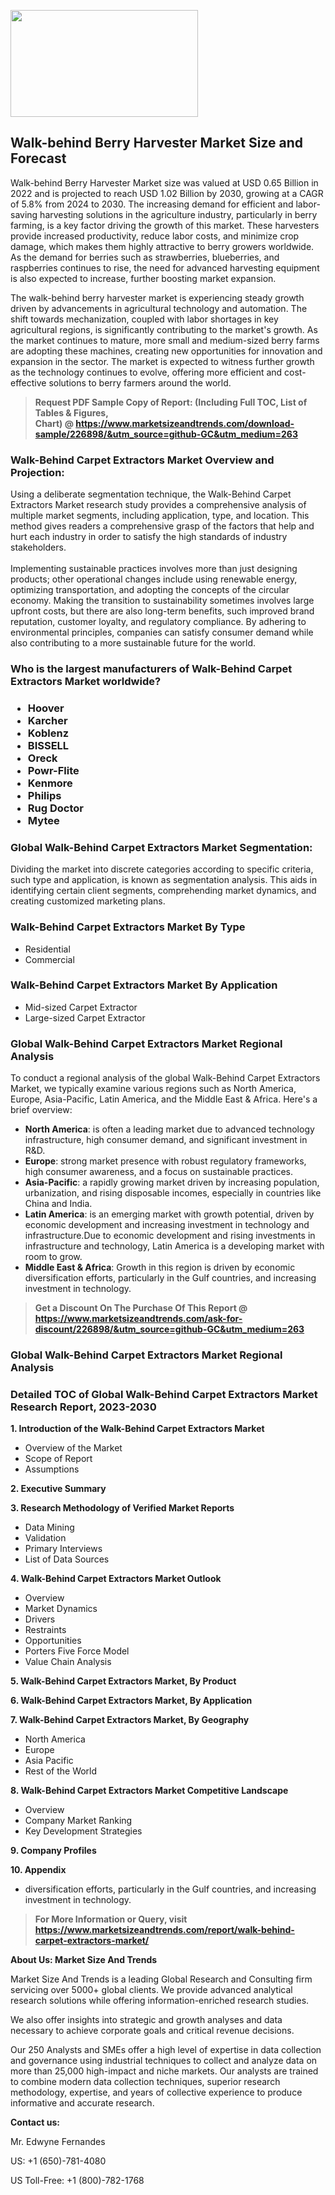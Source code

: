 <p><img class="alignnone size-medium wp-image-20088" src="https://ffe5etoiles.com/wp-content/uploads/2024/12/MST1-300x171.png" alt="" width="300" height="171" /></p><h2>Walk-behind Berry Harvester Market Size and Forecast</h2><p>Walk-behind Berry Harvester Market size was valued at USD 0.65 Billion in 2022 and is projected to reach USD 1.02 Billion by 2030, growing at a CAGR of 5.8% from 2024 to 2030. The increasing demand for efficient and labor-saving harvesting solutions in the agriculture industry, particularly in berry farming, is a key factor driving the growth of this market. These harvesters provide increased productivity, reduce labor costs, and minimize crop damage, which makes them highly attractive to berry growers worldwide. As the demand for berries such as strawberries, blueberries, and raspberries continues to rise, the need for advanced harvesting equipment is also expected to increase, further boosting market expansion.</p><p>The walk-behind berry harvester market is experiencing steady growth driven by advancements in agricultural technology and automation. The shift towards mechanization, coupled with labor shortages in key agricultural regions, is significantly contributing to the market's growth. As the market continues to mature, more small and medium-sized berry farms are adopting these machines, creating new opportunities for innovation and expansion in the sector. The market is expected to witness further growth as the technology continues to evolve, offering more efficient and cost-effective solutions to berry farmers around the world.</p></p><blockquote id="" class=""><strong>Request PDF Sample Copy of Report: (Including Full TOC, List of Tables &amp; Figures, Chart)&nbsp;@&nbsp;<strong><a href="https://www.marketsizeandtrends.com/download-sample/226898/&utm_source=github-GC&utm_medium=263" target="_blank">https://www.marketsizeandtrends.com/download-sample/226898/&utm_source=github-GC&utm_medium=263</a></strong></strong></blockquote><h3 id="" class="">Walk-Behind Carpet Extractors Market&nbsp;Overview and Projection:</h3><p id="" class="">Using a deliberate segmentation technique, the Walk-Behind Carpet Extractors Market research study provides a comprehensive analysis of multiple market segments, including application, type, and location. This method gives readers a comprehensive grasp of the factors that help and hurt each industry in order to satisfy the high standards of industry stakeholders. <br /> <br />Implementing sustainable practices involves more than just designing products; other operational changes include using renewable energy, optimizing transportation, and adopting the concepts of the circular economy. Making the transition to sustainability sometimes involves large upfront costs, but there are also long-term benefits, such improved brand reputation, customer loyalty, and regulatory compliance. By adhering to environmental principles, companies can satisfy consumer demand while also contributing to a more sustainable future for the world.</p><h3 id="" class="">Who is the largest manufacturers of&nbsp;Walk-Behind Carpet Extractors Market worldwide?</h3><h3 class=""><p><ul><li>Hoover </li><li> Karcher </li><li> Koblenz </li><li> BISSELL </li><li> Oreck </li><li> Powr-Flite </li><li> Kenmore </li><li> Philips </li><li> Rug Doctor </li><li> Mytee</li></ul></p></h3><h3 id="" class="">Global&nbsp;Walk-Behind Carpet Extractors Market Segmentation:</h3><p id="" class="">Dividing the market into discrete categories according to specific criteria, such type and application, is known as segmentation analysis. This aids in identifying certain client segments, comprehending market dynamics, and creating customized marketing plans.</p><h3 id="" class="">Walk-Behind Carpet Extractors Market&nbsp;By Type</h3><p><p><ul><li>Residential</li><li> Commercial</p></li></ul></p></p><h3 id="" class="">Walk-Behind Carpet Extractors Market&nbsp;By Application</h3><p class=""><p><ul><li>Mid-sized Carpet Extractor</li><li> Large-sized Carpet Extractor</li></ul></p></p><h3 id="" class="">Global Walk-Behind Carpet Extractors Market Regional Analysis</h3><p id="" class="">To conduct a regional analysis of the global Walk-Behind Carpet Extractors Market, we typically examine various regions such as North America, Europe, Asia-Pacific, Latin America, and the Middle East &amp; Africa. Here's a brief overview:</p><ul><li><strong>North America</strong>: is often a leading market due to advanced technology infrastructure, high consumer demand, and significant investment in R&amp;D.</li><li><strong>Europe</strong>: strong market presence with robust regulatory frameworks, high consumer awareness, and a focus on sustainable practices.</li><li><strong>Asia-Pacific</strong>: a rapidly growing market driven by increasing population, urbanization, and rising disposable incomes, especially in countries like China and India.</li><li><strong>Latin America</strong>: is an emerging market with growth potential, driven by economic development and increasing investment in technology and infrastructure.Due to economic development and rising investments in infrastructure and technology, Latin America is a developing market with room to grow.</li><li><strong>Middle East &amp; Africa</strong>: Growth in this region is driven by economic diversification efforts, particularly in the Gulf countries, and increasing investment in technology.</li></ul><blockquote id="" class=""><strong>Get a Discount On The Purchase Of This Report @ <strong><a href="https://www.marketsizeandtrends.com/ask-for-discount/226898/&utm_source=github-GC&utm_medium=263" target="_blank">https://www.marketsizeandtrends.com/ask-for-discount/226898/&utm_source=github-GC&utm_medium=263</a></strong></strong></blockquote><h3 id="" class="">Global Walk-Behind Carpet Extractors Market Regional Analysis</h3><h3 id="" class="">Detailed TOC of Global Walk-Behind Carpet Extractors Market Research Report, 2023-2030</h3><p id="" class=""><strong>1. Introduction of the Walk-Behind Carpet Extractors Market</strong></p><ul><li>Overview of the Market</li><li>Scope of Report</li><li>Assumptions</li></ul><p id="" class=""><strong>2. Executive Summary</strong></p><p id="" class=""><strong>3. Research Methodology of Verified Market Reports</strong></p><ul><li>Data Mining</li><li>Validation</li><li>Primary Interviews</li><li>List of Data Sources</li></ul><p id="" class=""><strong>4. Walk-Behind Carpet Extractors Market Outlook</strong></p><ul><li>Overview</li><li>Market Dynamics</li><li>Drivers</li><li>Restraints</li><li>Opportunities</li><li>Porters Five Force Model</li><li>Value Chain Analysis</li></ul><p id="" class=""><strong>5. Walk-Behind Carpet Extractors Market, By Product</strong></p><p id="" class=""><strong>6. Walk-Behind Carpet Extractors Market, By Application</strong></p><p id="" class=""><strong>7. Walk-Behind Carpet Extractors Market, By Geography</strong></p><ul><li>North America</li><li>Europe</li><li>Asia Pacific</li><li>Rest of the World</li></ul><p id="" class=""><strong>8. Walk-Behind Carpet Extractors Market Competitive Landscape</strong></p><ul><li>Overview</li><li>Company Market Ranking</li><li>Key Development Strategies</li></ul><p id="" class=""><strong>9. Company Profiles</strong></p><p id="" class=""><strong>10. Appendix</strong></p><ul><li>diversification efforts, particularly in the Gulf countries, and increasing investment in technology.</li></ul><blockquote id="" class=""><strong>For More Information or Query, visit <strong><strong><a href="https://www.marketsizeandtrends.com/report/walk-behind-carpet-extractors-market/" target="_blank">https://www.marketsizeandtrends.com/report/walk-behind-carpet-extractors-market/</a></strong></strong></strong></blockquote><p id="" class=""><strong>About Us: Market Size And Trends</strong></p><p id="" class="">Market Size And Trends is a leading Global Research and Consulting firm servicing over 5000+ global clients. We provide advanced analytical research solutions while offering information-enriched research studies.</p><p id="" class="">We also offer insights into strategic and growth analyses and data necessary to achieve corporate goals and critical revenue decisions.</p><p id="" class="">Our 250 Analysts and SMEs offer a high level of expertise in data collection and governance using industrial techniques to collect and analyze data on more than 25,000 high-impact and niche markets. Our analysts are trained to combine modern data collection techniques, superior research methodology, expertise, and years of collective experience to produce informative and accurate research.</p><p id="" class=""><strong>Contact us:</strong></p><p id="" class="">Mr. Edwyne Fernandes</p><p id="" class="">US: +1 (650)-781-4080</p><p id="" class="">US Toll-Free: +1 (800)-782-1768</p>
